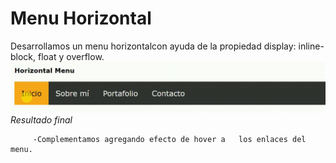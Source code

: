 # Menu Horizontal
Desarrollamos un menu horizontalcon ayuda de la propiedad display: inline-block, float y overflow.
![menu_horizontal](assets/imagen/menu.gif)
*Resultado final*

         -Complementamos agregando efecto de hover a   los enlaces del menu.
